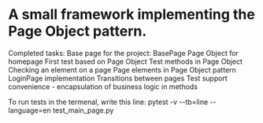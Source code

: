 # A small framework implementing the Page Object pattern.

Completed tasks:
Base page for the project: BasePage 
Page Object for homepage
First test based on Page Object
Test methods in Page Object
Checking an element on a page 
Page elements in Page Object pattern
LoginPage implementation
Transitions between pages
Test support convenience - encapsulation of business logic in methods

To run tests in the termenal, write this line:  pytest -v --tb=line --language=en test_main_page.py
